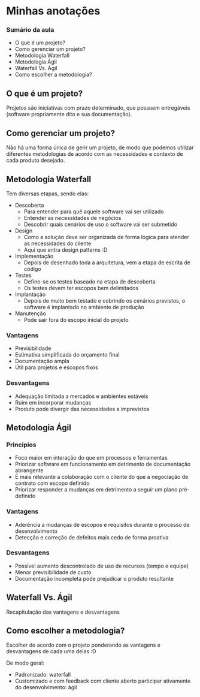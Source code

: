 # Minhas anotações

### Sumário da aula
* O que é um projeto?
* Como gerenciar um projeto?
* Metodologia Waterfall
* Metodologia Ágil
* Waterfall Vs. Ágil
* Como escolher a metodologia?

## O que é um projeto?
Projetos são iniciativas com prazo determinado, que possuem entregáveis (software propriamente dito e sua documentação).


## Como gerenciar um projeto?
Não há uma forma única de gerir um projeto, de modo que podemos utilizar diferentes metodologias de acordo com as necessidades e contexto de cada produto desejado.


## Metodologia Waterfall
Tem diversas etapas, sendo elas:
* Descoberta
    * Para entender para quê aquele software vai ser utilizado
    * Entender as necessidades de negócios
    * Descobrir quais cenários de uso o software vai ser submetido
* Design
    * Como a solução deve ser organizada de forma lógica para atender as necessidades do cliente
    * Aqui que entra design patterns :D
* Implementação
    * Depois de desenhado toda a arquitetura, vem a etapa de escrita de código
* Testes
    * Define-se os testes baseado na etapa de descoberta
    * Os testes devem ter escopos bem delimitados
* Implantação
    * Depois de muito bem testado e cobrindo os cenários previstos, o software é implantado no ambiente de produção
* Manutenção
    * Pode sair fora do escopo inicial do projeto

### Vantagens
* Previsibilidade
* Estimativa simplificada do orçamento final
* Documentação ampla
* Útil para projetos e escopos fixos

### Desvantagens
* Adequação limitada a mercados e ambientes estáveis
* Ruim em incorporar mudanças
* Produto pode divergir das necessidades a imprevistos


## Metodologia Ágil

### Princípios
* Foco maior em interação do que em processos e ferramentas
* Priorizar software em funcionamento em detrimento de documentação abrangente
* É mais relevante a colaboração com o cliente do que a negociação de contrato com escopo definido
* Priorizar responder a mudanças em detrimento a seguir um plano pré-definido

### Vantagens
* Aderência a mudanças de escopos e requisitos durante o processo de desenvolvimento
* Detecção e correção de defeitos mais cedo de forma proativa

### Desvantagens
* Possível aumento descontrolado de uso de recursos (tempo e equipe)
* Menor previsibilidade de custo
* Documentação incompleta pode prejudicar o produto resultante


## Waterfall Vs. Ágil
Recapitulação das vantagens e desvantagens

## Como escolher a metodologia?
Escolher de acordo com o projeto ponderando as vantagens e desvantagens de cada uma delas :D

De modo geral:
* Padronizado: waterfall
* Customizado e com feedback com cliente aberto  participar ativamente do desenvolvimento: ágil